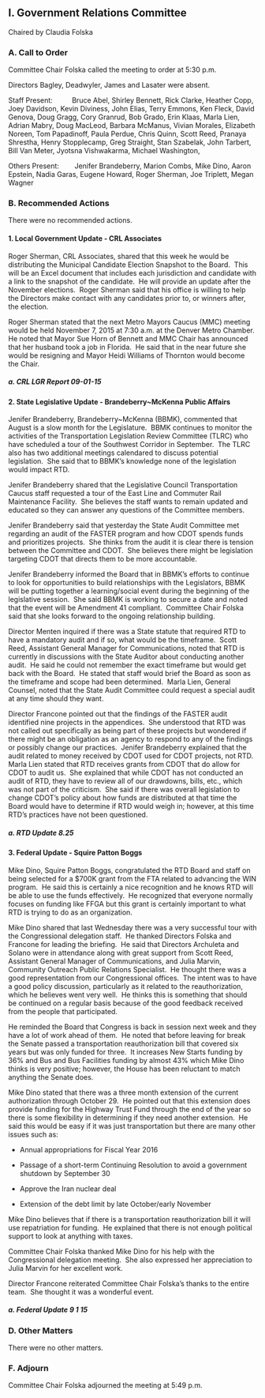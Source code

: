 ## I. Government Relations Committee

Chaired by Claudia Folska

### A. Call to Order

Committee Chair Folska called the meeting to order at 5:30 p.m.

Directors Bagley, Deadwyler, James and Lasater were absent.

Staff Present:          Bruce Abel, Shirley Bennett, Rick Clarke, Heather Copp, Joey Davidson, Kevin Diviness, John Elias, Terry Emmons, Ken Fleck, David Genova, Doug Gragg, Cory Granrud, Bob Grado, Erin Klaas, Marla Lien, Adrian Mabry, Doug MacLeod, Barbara McManus, Vivian Morales, Elizabeth Noreen, Tom Papadinoff, Paula Perdue, Chris Quinn, Scott Reed, Pranaya Shrestha, Henry Stopplecamp, Greg Straight, Stan Szabelak, John Tarbert, Bill Van Meter, Jyotsna Vishwakarma, Michael Washington,

Others Present:        Jenifer Brandeberry, Marion Combs, Mike Dino, Aaron Epstein, Nadia Garas, Eugene Howard, Roger Sherman, Joe Triplett, Megan Wagner

### B. Recommended Actions

There were no recommended actions.

#### 1. Local Government Update - CRL Associates

Roger Sherman, CRL Associates, shared that this week he would be distributing the Municipal Candidate Election Snapshot to the Board.   This will be an Excel document that includes each jurisdiction and candidate with a link to the snapshot of the candidate.  He will provide an update after the November elections.  Roger Sherman said that his office is willing to help the Directors make contact with any candidates prior to, or winners after, the election.

Roger Sherman stated that the next Metro Mayors Caucus (MMC) meeting would be held November 7, 2015 at 7:30 a.m. at the Denver Metro Chamber.  He noted that Mayor Sue Horn of Bennett and MMC Chair has announced that her husband took a job in Florida.  He said that in the near future she would be resigning and Mayor Heidi Williams of Thornton would become the Chair.

##### a. CRL LGR Report 09-01-15

#### 2. State Legislative Update - Brandeberry~McKenna Public Affairs

Jenifer Brandeberry, Brandeberry~McKenna (BBMK), commented that August is a slow month for the Legislature.  BBMK continues to monitor the activities of the Transportation Legislation Review Committee (TLRC) who have scheduled a tour of the Southwest Corridor in September.  The TLRC also has two additional meetings calendared to discuss potential legislation.  She said that to BBMK’s knowledge none of the legislation would impact RTD.

Jenifer Brandeberry shared that the Legislative Council Transportation Caucus staff requested a tour of the East Line and Commuter Rail Maintenance Facility.  She believes the staff wants to remain updated and educated so they can answer any questions of the Committee members.

Jenifer Brandeberry said that yesterday the State Audit Committee met regarding an audit of the FASTER program and how CDOT spends funds and prioritizes projects.  She thinks from the audit it is clear there is tension between the Committee and CDOT.  She believes there might be legislation targeting CDOT that directs them to be more accountable.

Jenifer Brandeberry informed the Board that in BBMK’s efforts to continue to look for opportunities to build relationships with the Legislators, BBMK will be putting together a learning/social event during the beginning of the legislative session.  She said BBMK is working to secure a date and noted that the event will be Amendment 41 compliant.  Committee Chair Folska said that she looks forward to the ongoing relationship building.

Director Menten inquired if there was a State statute that required RTD to have a mandatory audit and if so, what would be the timeframe.  Scott Reed, Assistant General Manager for Communications, noted that RTD is currently in discussions with the State Auditor about conducting another audit.  He said he could not remember the exact timeframe but would get back with the Board.  He stated that staff would brief the Board as soon as the timeframe and scope had been determined.  Marla Lien, General Counsel, noted that the State Audit Committee could request a special audit at any time should they want.

Director Francone pointed out that the findings of the FASTER audit identified nine projects in the appendices.  She understood that RTD was not called out specifically as being part of these projects but wondered if there might be an obligation as an agency to respond to any of the findings or possibly change our practices.  Jenifer Brandeberry explained that the audit related to money received by CDOT used for CDOT projects, not RTD.  Marla Lien stated that RTD receives grants from CDOT that do allow for CDOT to audit us.  She explained that while CDOT has not conducted an audit of RTD, they have to review all of our drawdowns, bills, etc., which was not part of the criticism.  She said if there was overall legislation to change CDOT’s policy about how funds are distributed at that time the Board would have to determine if RTD would weigh in; however, at this time RTD’s practices have not been questioned.

##### a. RTD Update 8.25

#### 3. Federal Update - Squire Patton Boggs

Mike Dino, Squire Patton Boggs, congratulated the RTD Board and staff on being selected for a $700K grant from the FTA related to advancing the WIN program.  He said this is certainly a nice recognition and he knows RTD will be able to use the funds effectively.  He recognized that everyone normally focuses on funding like FFGA but this grant is certainly important to what RTD is trying to do as an organization.

Mike Dino shared that last Wednesday there was a very successful tour with the Congressional delegation staff.  He thanked Directors Folska and Francone for leading the briefing.  He said that Directors Archuleta and Solano were in attendance along with great support from Scott Reed, Assistant General Manager of Communications, and Julia Marvin, Community Outreach Public Relations Specialist.   He thought there was a good representation from our Congressional offices.  The intent was to have a good policy discussion, particularly as it related to the reauthorization, which he believes went very well.  He thinks this is something that should be continued on a regular basis because of the good feedback received from the people that participated.

He reminded the Board that Congress is back in session next week and they have a lot of work ahead of them.  He noted that before leaving for break the Senate passed a transportation reauthorization bill that covered six years but was only funded for three.  It increases New Starts funding by 36% and Bus and Bus Facilities funding by almost 43% which Mike Dino thinks is very positive; however, the House has been reluctant to match anything the Senate does.

Mike Dino stated that there was a three month extension of the current authorization through October 29.  He pointed out that this extension does provide funding for the Highway Trust Fund through the end of the year so there is some flexibility in determining if they need another extension.  He said this would be easy if it was just transportation but there are many other issues such as:

- Annual appropriations for Fiscal Year 2016

- Passage of a short-term Continuing Resolution to avoid a government shutdown by September 30

- Approve the Iran nuclear deal

- Extension of the debt limit by late October/early November

Mike Dino believes that if there is a transportation reauthorization bill it will use repatriation for funding.  He explained that there is not enough political support to look at anything with taxes.

Committee Chair Folska thanked Mike Dino for his help with the Congressional delegation meeting.  She also expressed her appreciation to Julia Marvin for her excellent work.

Director Francone reiterated Committee Chair Folska’s thanks to the entire team.  She thought it was a wonderful event.

##### a. Federal Update 9 1 15

### D. Other Matters

There were no other matters.

### F. Adjourn

Committee Chair Folska adjourned the meeting at 5:49 p.m.